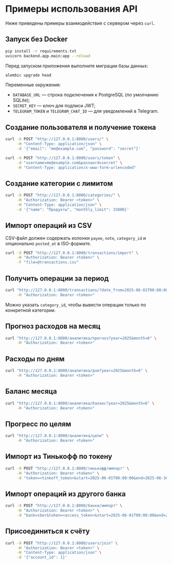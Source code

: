 # Примеры использования API

Ниже приведены примеры взаимодействия с сервером через `curl`.

## Запуск без Docker

```bash
pip install -r requirements.txt
uvicorn backend.app.main:app --reload
```

Перед запуском приложения выполните миграции базы данных:

```bash
alembic upgrade head
```

Переменные окружения:
- `DATABASE_URL` — строка подключения к PostgreSQL (по умолчанию SQLite);
- `SECRET_KEY` — ключ для подписи JWT;
- `TELEGRAM_TOKEN` и `TELEGRAM_CHAT_ID` — для уведомлений в Telegram.

## Создание пользователя и получение токена

```bash
curl -X POST "http://127.0.0.1:8000/users/" \
     -H "Content-Type: application/json" \
     -d '{"email": "me@example.com", "password": "secret"}'

curl -X POST "http://127.0.0.1:8000/users/token" \
     -d "username=me@example.com&password=secret" \
     -H "Content-Type: application/x-www-form-urlencoded"
```

## Создание категории с лимитом

```bash
curl -X POST "http://127.0.0.1:8000/categories/" \
     -H "Authorization: Bearer <token>" \
     -H "Content-Type: application/json" \
     -d '{"name": "Продукты", "monthly_limit": 15000}'
```

## Импорт операций из CSV

CSV-файл должен содержать колонки `payee`, `note`, `category_id` и опционально `posted_at` в ISO-формате.

```bash
curl -X POST "http://127.0.0.1:8000/transactions/import" \
     -H "Authorization: Bearer <token>" \
     -F "file=@transactions.csv"
```

## Получить операции за период

```bash
curl "http://127.0.0.1:8000/transactions/?date_from=2025-06-01T00:00:00&date_to=2025-06-30T23:59:59" \
     -H "Authorization: Bearer <token>"
```
Можно указать `category_id`, чтобы вывести операции только по конкретной категории.

## Прогноз расходов на месяц

```bash
curl "http://127.0.0.1:8000/аналитика/прогноз?year=2025&month=6" \
     -H "Authorization: Bearer <token>"
```

## Расходы по дням

```bash
curl "http://127.0.0.1:8000/аналитика/дни?year=2025&month=6" \
     -H "Authorization: Bearer <token>"
```

## Баланс месяца

```bash
curl "http://127.0.0.1:8000/аналитика/баланс?year=2025&month=6" \
     -H "Authorization: Bearer <token>"
```

## Прогресс по целям

```bash
curl "http://127.0.0.1:8000/аналитика/цели" \
     -H "Authorization: Bearer <token>"
```

## Импорт из Тинькофф по токену

```bash
curl -X POST "http://127.0.0.1:8000/тинькофф/импорт" \
     -H "Authorization: Bearer <token>" \
     -d "token=<tinkoff_token>&start=2025-06-01T00:00:00&end=2025-06-30T23:59:59"
```

## Импорт операций из другого банка

```bash
curl -X POST "http://127.0.0.1:8000/банки/импорт" \
     -H "Authorization: Bearer <token>" \
     -d "bank=sber&token=<access_token>&start=2025-06-01T00:00:00&end=2025-06-30T23:59:59"
```

## Присоединиться к счёту

```bash
curl -X POST "http://127.0.0.1:8000/users/join" \
     -H "Authorization: Bearer <token>" \
     -H "Content-Type: application/json" \
     -d '{"account_id": 1}'
```

